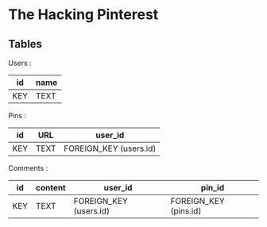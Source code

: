 # The Hacking Pinterest

## Tables

Users :

| id  | name |
| --- | ---- |
| KEY | TEXT |

Pins :

| id  | URL  | user_id                |
| --- | ---- | ---------------------- |
| KEY | TEXT | FOREIGN_KEY (users.id) |

Comments :

| id  | content | user_id                | pin_id                |
| --- | ------- | ---------------------- | --------------------- |
| KEY | TEXT    | FOREIGN_KEY (users.id) | FOREIGN_KEY (pins.id) |
